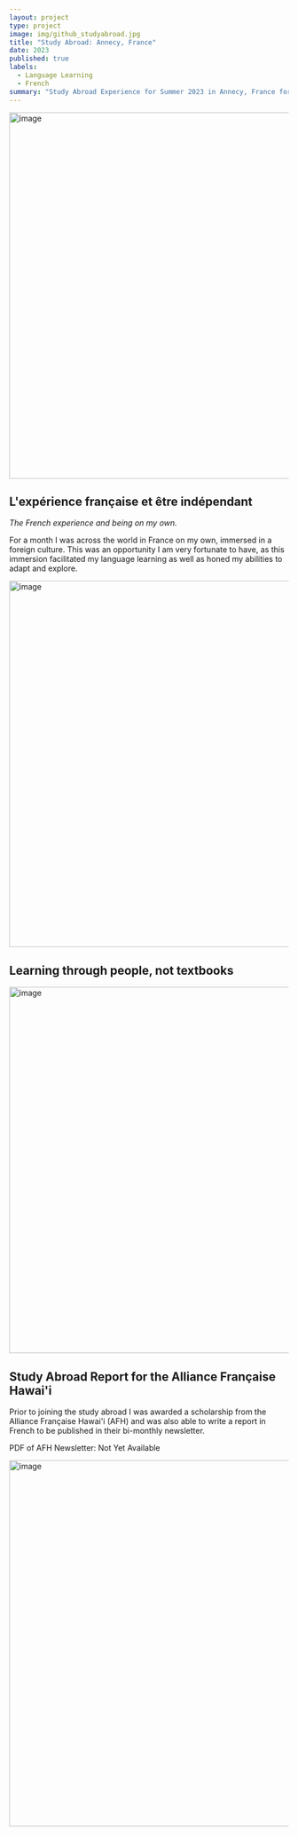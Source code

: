 ```yaml
---
layout: project
type: project
image: img/github_studyabroad.jpg
title: "Study Abroad: Annecy, France"
date: 2023
published: true
labels:
  - Language Learning
  - French
summary: "Study Abroad Experience for Summer 2023 in Annecy, France for 6 credits of language credit."
---
```


<img width="660" alt="image" src="https://github.com/mvchaella/mvchaella.github.io/assets/131205465/ec5894d5-bf74-4ac7-ac30-0d44c4c5b133">

## L'expérience française et être indépendant
*The French experience and being on my own.*

For a month I was across the world in France on my own, immersed in a foreign culture. This was an opportunity I am very fortunate to have, as this immersion facilitated my language learning as well as honed my abilities to adapt and explore.

<img width="660" alt="image" src="https://github.com/mvchaella/mvchaella.github.io/assets/131205465/fa04869d-93f5-4347-a583-cb4ef57eaf1f">


## Learning through people, not textbooks
<img width="660" alt="image" src="https://github.com/mvchaella/mvchaella.github.io/assets/131205465/8caf90b0-f8bf-4554-ad85-16efed643180">


## Study Abroad Report for the Alliance Française Hawai'i 

Prior to joining the study abroad I was awarded a scholarship from the Alliance Française Hawai'i (AFH) and was also able to write a report in French to be published in their bi-monthly newsletter.

PDF of AFH Newsletter: Not Yet Available

<img width="660" alt="image" src="https://github.com/mvchaella/mvchaella.github.io/assets/131205465/1eb2143b-a8bb-4506-a6e0-da7da477b9fd">

